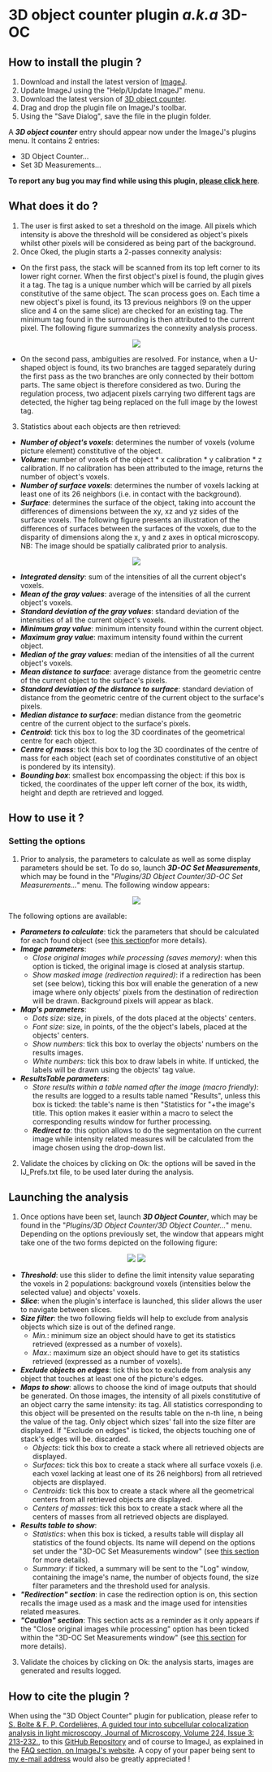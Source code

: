 # 3D object counter plugin *a.k.a* 3D-OC

## How to install the plugin ?

1. Download and install the latest version of [ImageJ](http://rsbweb.nih.gov/ij/download.html).
2. Update ImageJ using the "Help/Update ImageJ" menu.
3. Download the latest version of [3D object counter](https://github.com/fabricecordelieres/IJ-Plugin_3D_object_counter/releases).
4. Drag and drop the plugin file on ImageJ's toolbar.
5. Using the "Save Dialog", save the file in the plugin folder.

A ***3D object counter*** entry should appear now under the ImageJ's plugins menu. It contains 2 entries:
* 3D Object Counter\...
* Set 3D Measurements\...

**To report any bug you may find while using this plugin, [please click here](mailto:fabrice.cordelieres@gmail.com?subject=Bug%20found%20in%203D-OC&body=%0ABug%20description:%0A%0AHow%20did%20it%20happen:%0A%0ACopy/Paste%20the%20content%20of%20the%20log%20window:%0A%0AVersion%20of%20ImageJ:%0A%0AVersion%20of%20Java:)**.

## What does it do ?

1. The user is first asked to set a threshold on the image. All pixels which intensity is above the threshold will be considered as object's pixels whilst other pixels will be considered as being part of the background.
2. Once Oked, the plugin starts a 2-passes connexity analysis:
* On the first pass, the stack will be scanned from its top left corner to its lower right corner. When the first object's pixel is found, the plugin gives it a tag. The tag is a unique number which will be carried by all pixels constitutive of the same object. The scan process goes on. Each time a new object's pixel is found, its 13 previous neighbors (9 on the upper slice and 4 on the same slice) are checked for an existing tag. The minimum tag found in the surrounding is then attributed to the current pixel. The following figure summarizes the connexity analysis process.

<p align="center">
  <img src="images/3DOC-ConnexityAnalysis.jpg">
</p>

* On the second pass, ambiguities are resolved. For instance, when a U-shaped object is found, its two branches are tagged separately during the first pass as the two branches are only connected by their bottom parts. The same object is therefore considered as two. During the regulation process, two adjacent pixels carrying two different tags are detected, the higher tag being replaced on the full image by the lowest tag.
3. Statistics about each objects are then retrieved:
* ***Number of object's voxels***: determines the number of voxels (volume picture element) constitutive of the object.
* ***Volume***: number of voxels of the object * x calibration * y calibration * z calibration. If no calibration has been attributed to the image, returns the number of object's voxels.
* ***Number of surface voxels***: determines the number of voxels lacking at least one of its 26 neighbors (i.e. in contact with the background).
* ***Surface***: determines the surface of the object, taking into account the differences of dimensions between the xy, xz and yz sides of the surface voxels. The following figure presents an illustration of the differences of surfaces between the surfaces of the voxels, due to the disparity of dimensions along the x, y and z axes in optical microscopy. NB: The image should be spatially calibrated prior to analysis.
 
<p align="center">
  <img src="images/3DOC-Surf.jpg">
</p>

* ***Integrated density***: sum of the intensities of all the current object's voxels.
* ***Mean of the gray values***: average of the intensities of all the current object's voxels.
* ***Standard deviation of the gray values***: standard deviation of the intensities of all the current object's voxels.
* ***Minimum gray value***: minimum intensity found within the current object.
* ***Maximum gray value***: maximum intensity found within the current object.
* ***Median of the gray values***: median of the intensities of all the current object's voxels.
* ***Mean distance to surface***: average distance from the geometric centre of the current object to the surface's pixels.
* ***Standard deviation of the distance to surface***: standard deviation of distance from the geometric centre of the current object to the surface's pixels.
* ***Median distance to surface***: median distance from the geometric centre of the current object to the surface's pixels.
* ***Centroid***: tick this box to log the 3D coordinates of the geometrical centre for each object.
* ***Centre of mass***: tick this box to log the 3D coordinates of the centre of mass for each object (each set of coordinates constitutive of an object is pondered by its intensity).
* ***Bounding box***: smallest box encompassing the object: if this box is ticked, the coordinates of the upper left corner of the box, its width, height and depth are retrieved and logged.

## How to use it ?

### Setting the options

1. Prior to analysis, the parameters to calculate as well as some display parameters should be set. To do so, launch ***3D-OC Set Measurements***, which may be found in the "*Plugins/3D Object Counter/3D-OC Set Measurements\...*" menu. The following window appears:

<p align="center">
  <img src="images/3DOC-SM.jpg">
</p>

The following options are available:
* ***Parameters to calculate***: tick the parameters that should be calculated for each found object (see [this section](what-does-it-do-)for more details).
* ***Image parameters***:
  - *Close original images while processing (saves memory)*: when this option is ticked, the original image is closed at analysis startup.
  - *Show masked image (redirection required)*: if a redirection has been set (see below), ticking this box will enable the generation of a new image where only objects' pixels from the destination of redirection will be drawn. Background pixels will appear as black.
* ***Map's parameters***:
  - *Dots size*: size, in pixels, of the dots placed at the objects' centers.
  - *Font size*: size, in points, of the the object's labels, placed at the objects' centers.
  - *Show numbers*: tick this box to overlay the objects' numbers on the results images.
  - *White numbers*: tick this box to draw labels in white. If unticked, the labels will be drawn using the objects' tag value.
* ***ResultsTable parameters***:
  - *Store results within a table named after the image (macro friendly)*: the results are logged to a results table named "Results", unless this box is ticked: the table's name is then "Statistics for "+the image's title. This option makes it easier within a macro to select the corresponding results window for further processing.
  - ***Redirect to***: this option allows to do the segmentation on the current image while intensity related measures will be calculated from the image chosen using the drop-down list.
2. Validate the choices by clicking on Ok: the options will be saved in the IJ_Prefs.txt file, to be used later during the analysis.

## Launching the analysis

1. Once options have been set, launch ***3D Object Counter***, which may be found in the "*Plugins/3D Object Counter/3D Object Counter\...*" menu. Depending on the options previously set, the window that appears might take one of the two forms depicted on the following figure:

<p align="center">
  <img src="images/3DOC-Main.jpg">
  <img src="images/3DOC-Redir.jpg">
</p>

* ***Threshold***: use this slider to define the limit intensity value separating the voxels in 2 populations: background voxels (intensities below the selected value) and objects' voxels.
* ***Slice***: when the plugin's interface is launched, this slider allows the user to navigate between slices.
* ***Size filter***: the two following fields will help to exclude from analysis objects which size is out of the defined range.
  - *Min.*: minimum size an object should have to get its statistics retrieved (expressed as a number of voxels).
  - *Max.*: maximum size an object should have to get its statistics retrieved (expressed as a number of voxels).
* ***Exclude objects on edges***: tick this box to exclude from analysis any object that touches at least one of the picture's edges.
* ***Maps to show***: allows to choose the kind of image outputs that should be generated. On those images, the intensity of all pixels constitutive of an object carry the same intensity: its tag. All statistics corresponding to this object will be presented on the results table on the n-th line, n being the value of the tag. Only object which sizes' fall into the size filter are displayed. If "Exclude on edges" is ticked, the objects touching one of stack's edges will be. discarded.
  - *Objects*: tick this box to create a stack where all retrieved objects are displayed.
  - *Surfaces*: tick this box to create a stack where all surface voxels (i.e. each voxel lacking at least one of its 26 neighbors) from all retrieved objects are displayed.
  - *Centroids*: tick this box to create a stack where all the geometrical centers from all retrieved objects are displayed.
  - *Centers of masses*: tick this box to create a stack where all the centers of masses from all retrieved objects are displayed.
* ***Results table to show***:
  - *Statistics*: when this box is ticked, a results table will display all statistics of the found objects. Its name will depend on the options set under the "3D-OC Set Measurements window" (see [this section](#setting-the-options) for more details).
  - *Summary*: if ticked, a summary will be sent to the "Log" window, containing the image's name, the number of objects found, the size filter parameters and the threshold used for analysis.
* ***"Redirection" section***: in case the redirection option is on, this section recalls the image used as a mask and the image used for intensities related measures.
* ***"Caution" section***: This section acts as a reminder as it only appears if the "Close original images while processing" option has been ticked within the "3D-OC Set Measurements window" (see [this section](#setting-the-options) for more details).
3. Validate the choices by clicking on Ok: the analysis starts, images are generated and results logged.

## How to cite the plugin ?

When using the "3D Object Counter" plugin for publication, please refer to [S. Bolte & F. P. Cordelières, A guided tour into subcellular colocalization analysis in light microscopy, Journal of Microscopy, Volume 224, Issue 3: 213-232.](https://onlinelibrary.wiley.com/doi/10.1111/j.1365-2818.2006.01706.x), to this [GitHub Repository](https://github.com/fabricecordelieres/IJ-Plugin_3D_object_counter/) and of course to ImageJ, as explained in the [FAQ section, on ImageJ's website](http://rsbweb.nih.gov/ij/docs/faqs.html). A copy of your paper being sent to [my e-mail address](mailto:fabrice.cordelieres@gmail.com) would also be greatly appreciated !

